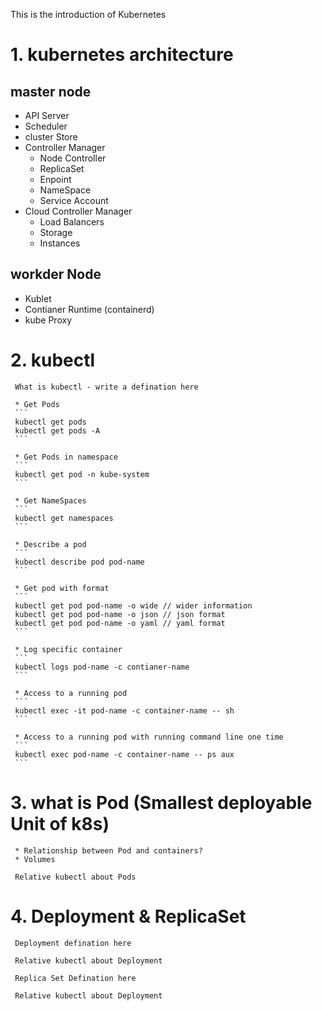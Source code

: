 This is the introduction of Kubernetes

# 1. kubernetes architecture
## master node
   * API Server
   * Scheduler
   * cluster Store
   * Controller Manager
        * Node Controller
        * ReplicaSet
        * Enpoint
        * NameSpace
        * Service Account
   * Cloud Controller Manager
        * Load Balancers
        * Storage
        * Instances

## workder Node
   * Kublet
   * Contianer Runtime (containerd)
   * kube Proxy

# 2. kubectl

     What is kubectl - write a defination here

     * Get Pods
     ```
     kubectl get pods
     kubectl get pods -A
     ```

     * Get Pods in namespace
     ```
     kubectl get pod -n kube-system
     ```

     * Get NameSpaces
     ```
     kubectl get namespaces
     ```

     * Describe a pod
     ```
     kubectl describe pod pod-name
     ```

     * Get pod with format
     ```
     kubectl get pod pod-name -o wide // wider information
     kubectl get pod pod-name -o json // json format
     kubectl get pod pod-name -o yaml // yaml format
     ```

     * Log specific container
     ```
     kubectl logs pod-name -c contianer-name
     ```

     * Access to a running pod
     ```
     kubectl exec -it pod-name -c container-name -- sh
     ```

     * Access to a running pod with running command line one time
     ```
     kubectl exec pod-name -c container-name -- ps aux
     ```

# 3. what is Pod (Smallest deployable Unit of k8s)

     * Relationship between Pod and containers?
     * Volumes

     Relative kubectl about Pods

# 4. Deployment & ReplicaSet
     
     Deployment defination here

     Relative kubectl about Deployment

     Replica Set Defination here

     Relative kubectl about Deployment